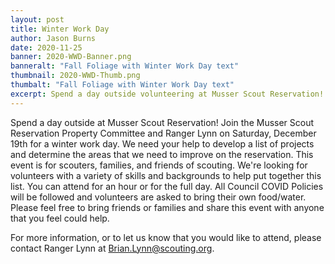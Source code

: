 ```yaml
---
layout: post
title: Winter Work Day
author: Jason Burns
date: 2020-11-25
banner: 2020-WWD-Banner.png
banneralt: "Fall Foliage with Winter Work Day text"
thumbnail: 2020-WWD-Thumb.png
thumbalt: "Fall Foliage with Winter Work Day text"
excerpt: Spend a day outside volunteering at Musser Scout Reservation!
---
```


Spend a day outside at Musser Scout Reservation! Join the Musser Scout Reservation Property Committee and Ranger Lynn on Saturday, December 19th for a winter work day. We need your help to develop a list of projects and determine the areas that we need to improve on the reservation. This event is for scouters, families, and friends of scouting. We're looking for volunteers with a variety of skills and backgrounds to help put together this list. You can attend for an hour or for the full day. All Council COVID Policies will be followed and volunteers are asked to bring their own food/water.  Please feel free to bring friends or families and share this event with anyone that you feel could help.

For more information, or to let us know that you would like to attend, please contact Ranger Lynn at Brian.Lynn@scouting.org. 
